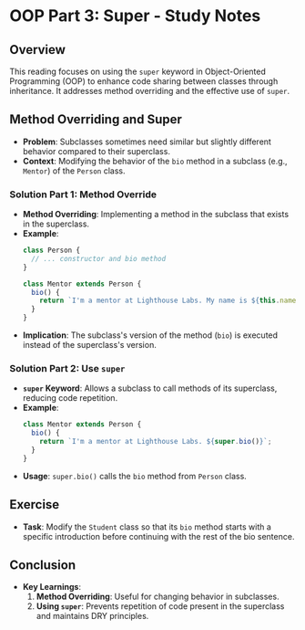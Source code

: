 # OOP Part 3: Super - Study Notes

## Overview

This reading focuses on using the `super` keyword in Object-Oriented Programming (OOP) to enhance code sharing between classes through inheritance. It addresses method overriding and the effective use of `super`.

## Method Overriding and Super
- **Problem**: Subclasses sometimes need similar but slightly different behavior compared to their superclass.
- **Context**: Modifying the behavior of the `bio` method in a subclass (e.g., `Mentor`) of the `Person` class.

### Solution Part 1: Method Override
- **Method Overriding**: Implementing a method in the subclass that exists in the superclass.
- **Example**:
    ```javascript
    class Person {
      // ... constructor and bio method
    }

    class Mentor extends Person {
      bio() {
        return `I'm a mentor at Lighthouse Labs. My name is ${this.name} and here's my quirky fact: ${this.quirkyFact}`;
      }
    }
    ```
- **Implication**: The subclass's version of the method (`bio`) is executed instead of the superclass's version.

### Solution Part 2: Use `super`
- **`super` Keyword**: Allows a subclass to call methods of its superclass, reducing code repetition.
- **Example**:
    ```javascript
    class Mentor extends Person {
      bio() {
        return `I'm a mentor at Lighthouse Labs. ${super.bio()}`;
      }
    }
    ```
- **Usage**: `super.bio()` calls the `bio` method from `Person` class.

## Exercise
- **Task**: Modify the `Student` class so that its `bio` method starts with a specific introduction before continuing with the rest of the bio sentence.

## Conclusion
- **Key Learnings**:
  1. **Method Overriding**: Useful for changing behavior in subclasses.
  2. **Using `super`**: Prevents repetition of code present in the superclass and maintains DRY principles.
